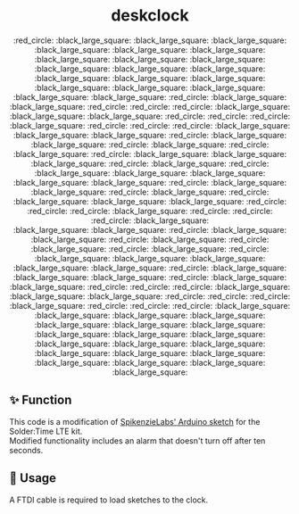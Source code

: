 <h1 align=center> deskclock </h1>

<p align="center">
  :red_circle: :black_large_square: :black_large_square: :black_large_square: :black_large_square: :black_large_square: :black_large_square: :black_large_square: :black_large_square: :black_large_square: :black_large_square: :black_large_square: :black_large_square: :black_large_square: :black_large_square: :black_large_square: :black_large_square: :black_large_square: :black_large_square: <br>
  :black_large_square: :black_large_square: :red_circle: :black_large_square: :black_large_square: :red_circle: :red_circle: :red_circle: :black_large_square: :black_large_square: :black_large_square: :red_circle: :red_circle: :red_circle: :black_large_square: :red_circle: :red_circle: :red_circle: :black_large_square: <br>
  :black_large_square: :black_large_square: :red_circle: :black_large_square: :black_large_square: :red_circle: :black_large_square: :red_circle: :black_large_square: :red_circle: :black_large_square: :black_large_square: :black_large_square: :red_circle: :black_large_square: :red_circle: :black_large_square: :black_large_square: :black_large_square: <br>
  :black_large_square: :black_large_square: :red_circle: :black_large_square: :black_large_square: :red_circle: :black_large_square: :red_circle: :black_large_square: :black_large_square: :black_large_square: :red_circle: :red_circle: :red_circle: :black_large_square: :red_circle: :red_circle: :red_circle: :black_large_square: <br>
  :black_large_square: :black_large_square: :red_circle: :black_large_square: :black_large_square: :red_circle: :black_large_square: :red_circle: :black_large_square: :red_circle: :black_large_square: :red_circle: :black_large_square: :black_large_square: :black_large_square: :black_large_square: :black_large_square: :red_circle: :black_large_square: <br>
  :black_large_square: :black_large_square: :red_circle: :black_large_square: :black_large_square: :red_circle: :red_circle: :red_circle: :black_large_square:  :black_large_square:  :black_large_square: :red_circle: :red_circle: :red_circle: :black_large_square: :red_circle: :red_circle: :red_circle: :black_large_square: <br>
  :black_large_square: :black_large_square: :black_large_square: :black_large_square: :black_large_square: :black_large_square: :black_large_square: :black_large_square: :black_large_square: :black_large_square: :black_large_square: :black_large_square: :black_large_square: :black_large_square: :black_large_square: :black_large_square: :black_large_square: :black_large_square: :black_large_square:
</p>

## :sparkles: Function
This code is a modification of [SpikenzieLabs' Arduino sketch](http://www.spikenzielabs.com/Downloadables/STDESKCLOCK/STDC_SketchV1.zip) for the Solder:Time LTE kit.\
Modified functionality includes an alarm that doesn't turn off after ten seconds.

## :rocket: Usage
A FTDI cable is required to load sketches to the clock.
